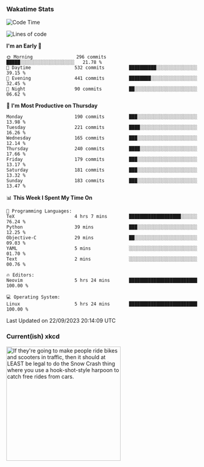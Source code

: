 ### Wakatime Stats
<!--START_SECTION:waka-->
![Code Time](http://img.shields.io/badge/Code%20Time-1%2C959%20hrs%2016%20mins-blue)

![Lines of code](https://img.shields.io/badge/From%20Hello%20World%20I%27ve%20Written-829.8%20thousand%20lines%20of%20code-blue)

**I'm an Early 🐤** 

```text
🌞 Morning                296 commits         █████░░░░░░░░░░░░░░░░░░░░   21.78 % 
🌆 Daytime                532 commits         ██████████░░░░░░░░░░░░░░░   39.15 % 
🌃 Evening                441 commits         ████████░░░░░░░░░░░░░░░░░   32.45 % 
🌙 Night                  90 commits          ██░░░░░░░░░░░░░░░░░░░░░░░   06.62 % 
```
📅 **I'm Most Productive on Thursday** 

```text
Monday                   190 commits         ███░░░░░░░░░░░░░░░░░░░░░░   13.98 % 
Tuesday                  221 commits         ████░░░░░░░░░░░░░░░░░░░░░   16.26 % 
Wednesday                165 commits         ███░░░░░░░░░░░░░░░░░░░░░░   12.14 % 
Thursday                 240 commits         ████░░░░░░░░░░░░░░░░░░░░░   17.66 % 
Friday                   179 commits         ███░░░░░░░░░░░░░░░░░░░░░░   13.17 % 
Saturday                 181 commits         ███░░░░░░░░░░░░░░░░░░░░░░   13.32 % 
Sunday                   183 commits         ███░░░░░░░░░░░░░░░░░░░░░░   13.47 % 
```


📊 **This Week I Spent My Time On** 

```text
💬 Programming Languages: 
TeX                      4 hrs 7 mins        ███████████████████░░░░░░   76.24 % 
Python                   39 mins             ███░░░░░░░░░░░░░░░░░░░░░░   12.25 % 
Objective-C              29 mins             ██░░░░░░░░░░░░░░░░░░░░░░░   09.03 % 
YAML                     5 mins              ░░░░░░░░░░░░░░░░░░░░░░░░░   01.70 % 
Text                     2 mins              ░░░░░░░░░░░░░░░░░░░░░░░░░   00.76 % 

🔥 Editors: 
Neovim                   5 hrs 24 mins       █████████████████████████   100.00 % 

💻 Operating System: 
Linux                    5 hrs 24 mins       █████████████████████████   100.00 % 
```


 Last Updated on 22/09/2023 20:14:09 UTC
<!--END_SECTION:waka-->

### Current(ish) xkcd
<a id="xkcd-a" title="If they're going to make people ride bikes and scooters in traffic, then it should at LEAST be legal to do the Snow Crash thing where you use a hook-shot-style harpoon to catch free rides from cars." href="https://www.xkcd.com" target="_blank">
        <img align="center" id="xkcd-img" src="https://imgs.xkcd.com/comics/urban_planning_opinion_progression.png" alt="If they're going to make people ride bikes and scooters in traffic, then it should at LEAST be legal to do the Snow Crash thing where you use a hook-shot-style harpoon to catch free rides from cars." height=300 />
</a>
